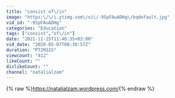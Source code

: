 ```yaml
---
title: "consist of\/in"
image: "https:\/\/i.ytimg.com\/vi\/-9SpFAuADHg\/hqdefault.jpg"
vid_id: "-9SpFAuADHg"
categories: "Education"
tags: ["consist","of\/in"]
date: "2021-11-25T11:40:35+03:00"
vid_date: "2020-05-07T08:30:57Z"
duration: "PT2M32S"
viewcount: "412"
likeCount: ""
dislikeCount: ""
channel: "natalialzam"
---
```

{% raw %}<a rel="nofollow" target="blank" href="https://natalialzam.wordpress.com/">https://natalialzam.wordpress.com/</a>{% endraw %}
